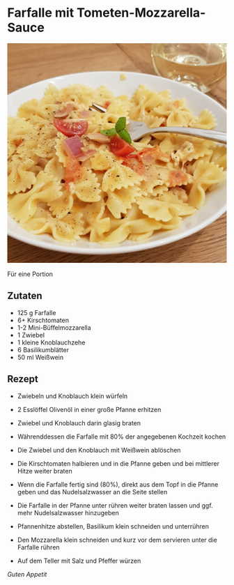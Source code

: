 # Farfalle mit Tometen-Mozzarella-Sauce

![img](imgs/Farfalle_mit_Tomaten_Mozzarella_Sauce.jpg)

Für eine Portion

## Zutaten
- 125 g Farfalle
- 6+ Kirschtomaten
- 1-2 Mini-Büffelmozzarella
- 1 Zwiebel
- 1 kleine Knoblauchzehe
- 6 Basilikumblätter
- 50 ml Weißwein

## Rezept
- Zwiebeln und Knoblauch klein würfeln

- 2 Esslöffel Olivenöl in einer große Pfanne erhitzen

- Zwiebel und Knoblauch darin glasig braten

- Währenddessen die Farfalle mit 80% der angegebenen Kochzeit kochen

- Die Zwiebel und den Knoblauch mit Weißwein ablöschen

- Die Kirschtomaten halbieren und in die Pfanne geben und bei mittlerer Hitze weiter braten

- Wenn die Farfalle fertig sind (80%), direkt aus dem Topf in die Pfanne geben und das Nudelsalzwasser an die Seite stellen

- Die Farfalle in der Pfanne unter rühren weiter braten lassen und ggf. mehr Nudelsalzwasser hinzugeben

- Pfannenhitze abstellen, Basilikum klein schneiden und unterrühren

- Den Mozzarella klein schneiden und kurz vor dem servieren unter die Farfalle rühren

- Auf dem Teller mit Salz und Pfeffer würzen


*Guten Appetit*
